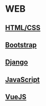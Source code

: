 # WEB

## [HTML/CSS](./html-css.md)
## [Bootstrap](./bootstrap.md)
## [Django](./django.md)
## [JavaScript](./javascript.md)
## [VueJS](./vue.md)